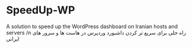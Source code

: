 # SpeedUp-WP
A solution to speed up the WordPress dashboard on Iranian hosts and servers
/n
راه حلی برای سریع تر کردن داشبورد وردپرس در هاست ها و سرور های ایرانی
